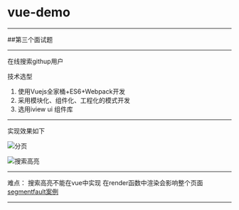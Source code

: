 # vue-demo


----------

##第三个面试题


----------


在线搜索githup用户

技术选型

 1. 使用Vuejs全家桶+ES6+Webpack开发
 2. 采用模块化、组件化、工程化的模式开发
 3. 选用iview ui 组件库


----------
实现效果如下

![分页](http://img.blog.csdn.net/20170905094525927)
 

![搜索高亮](http://img.blog.csdn.net/20170905094559862)



 


  [1]: https://segmentfault.com/q/1010000010191550/a-1020000010194946
  
  
  


----------
难点： 搜索高亮不能在vue中实现 在render函数中渲染会影响整个页面
[segmentfault案例][1]


----------
